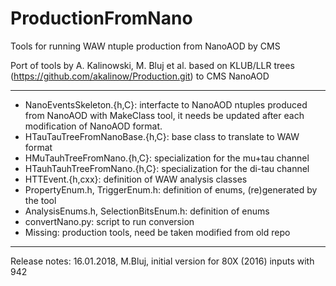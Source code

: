 # ProductionFromNano

Tools for running WAW ntuple production from NanoAOD by CMS

Port of tools by A. Kalinowski, M. Bluj et al. based on KLUB/LLR trees (https://github.com/akalinow/Production.git) to CMS NanoAOD

---

* NanoEventsSkeleton.{h,C}: interfacte to NanoAOD ntuples produced from NanoAOD with MakeClass tool, it needs be updated after each modification of NanoAOD format.
* HTauTauTreeFromNanoBase.{h,C}: base class to translate to WAW format
* HMuTauhTreeFromNano.{h,C}: specialization for the mu+tau channel
* HTauhTauhTreeFromNano.{h,C}: specialization for the di-tau channel
* HTTEvent.{h,cxx}: definition of WAW analysis classes
* PropertyEnum.h, TriggerEnum.h: definition of enums, (re)generated by the tool
* AnalysisEnums.h, SelectionBitsEnum.h: definition of enums
* convertNano.py: script to run conversion
* Missing: production tools, need be taken modified from old repo

---
Release notes:
16.01.2018, M.Bluj, initial version for 80X (2016) inputs with 942
